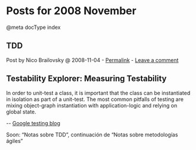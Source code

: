 # Posts for 2008 November

@meta docType index

## TDD

Post by Nico Brailovsky @ 2008-11-04 - [Permalink](md_blog/2008/1104_TDD.md)  - [Leave a comment](https://github.com/nicolasbrailo/nicolasbrailo.github.io/issues/new?title=Comment@md_blog/2008/1104_TDD.md&body=I%20have%20a%20comment!)

Testability Explorer: Measuring Testability
-------------------------------------------

In order to unit-test a class, it is important that the class can be instantiated in isolation as part of a unit-test. The most common pitfalls of testing are mixing object-graph instantiation with application-logic and relying on global state.

-- [Google testing blog](md_blog/youfoundadeadlink.md)

Soon: “Notas sobre TDD”, continuación de “Notas sobre metodologías ágiles”



